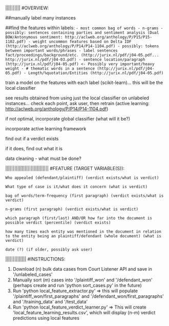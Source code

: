||||||||||
#OVERVIEW:

##manually label many instances

##find the features within labels:
	```
	- most common bag of words
	- n-grams
	- possibly: sentences containing parties and sentiment analysis (Dual BOW/Antonymous sentiment: http://aclweb.org/anthology/P/P15/P15-1102.pdf)
	- weight uncommon features based on Delta IDF (http://aclweb.org/anthology/P/P14/P14-1104.pdf)
	- possibly: tokens between important words/phrases
	- label sentences fact/proceedings/background/etc. (http://jurix.nl/pdf/j04-05.pdf... http://jurix.nl/pdf/j04-03.pdf)
	- sentence location/paragraph (http://jurix.nl/pdf/j04-05.pdf) <- Possibly very important/heavy weight
 	- # thematic words in a sentence (http://jurix.nl/pdf/j04-05.pdf)
	- Length/%quotation/Entities (http://jurix.nl/pdf/j04-05.pdf)
	```

train a model on the features with each label (scikit-learn)... this will be the local classifier

see results obtained from using just the local classifier on unlabeled instances... check each point, ask user, then retrain (active learning: http://aclweb.org/anthology/P/P14/P14-1104.pdf)

if not optimal, incorporate global classifier (what will it be?)

incorporate active learning framework

find out if a verdict exists

if it does, find out what it is

data cleaning - what must be done?

|||||||||||||||||||||||||||||
#FEATURE (TARGET VARIABLE(S)):

```
Who appealed (defendant/plaintiff) (verdict exists/what is verdict)

What type of case is it/what does it concern (what is verdict)

bag of words/term-frequency (first paragraph) (verdict exists/what is verdict)

n-grams (first paragraph) (verdict exists/what is verdict)

which paragraph (first/last) AND/OR how far into the document is possible verdict (percentile) (verdict exists)

how many times each entity was mentioned in the document in relation to the entity being an plaintiff/defendant (whole document) (what is verdict)

date (?) (if older, possibly ask user)
```
||||||||||||||
#INSTRUCTIONS:

1) Download (n) bulk data cases from Court Listener API and save in '/unlabeled_cases'
2) Manually sort (m) cases into '/plaintiff_won' and '/defendant_won' (perhaps create and run 'python sort_cases.py' in the future)
3) Run 'python local_feature_extractor.py' => this will populate '/plaintiff_won/first_paragraphs' and '/defendant_won/first_paragraphs' and '/training_data' and '/test_data'
4) Run 'python local_feature_verdict_learner.py' => This will create 'local_feature_learning_results.csv', which will display (n-m) verdict predictions using local features
